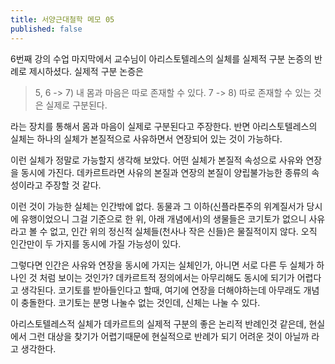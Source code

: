 ```yaml
---
title: 서양근대철학 메모 05
published: false
---
```


6번째 강의 수업 마지막에서 교수님이 아리스토텔레스의 실체를 실제적 구분 논증의 반례로 제시하셨다. 실제적 구분 논증은

> 5, 6 -> 7) 내 몸과 마음은 따로 존재할 수 있다.
> 7 -> 8) 따로 존재할 수 있는 것은 실제로 구분된다.

라는 장치를 통해서 몸과 마음이 실제로 구분된다고 주장한다. 반면 아리스토텔레스의 실체는 하나의 실체가 본질적으로 사유하면서 연장되어 있는 것이 가능하다.

이런 실체가 정말로 가능할지 생각해 보았다. 어떤 실체가 본질적 속성으로 사유와 연장을 동시에 가진다. 데카르트라면 사유의 본질과 연장의 본질이 양립불가능한 종류의 속성이라고 주장할 것 같다.

이런 것이 가능한 실체는 인간밖에 없다. 동물과 그 이하(신플라톤주의 위계질서가 당시에 유행이었으니 그걸 기준으로 한 위, 아래 개념에서)의 생물들은 코기토가 없으니 사유라고 볼 수 없고, 인간 위의 정신적 실체들(천사나 작은 신들)은 물질적이지 않다. 오직 인간만이 두 가지를 동시에 가질 가능성이 있다.

그렇다면 인간은 사유와 연장을 동시에 가지는 실체인가, 아니면 서로 다른 두 실체가 하나인 것 처럼 보이는 것인가?
데카르트적 정의에서는 아무리해도 동시에 되기가 어렵다고 생각된다. 코기토를 받아들인다고 할때, 여기에 연장을 더해야하는데 아무래도 개념이 충돌한다. 코기토는 분명 나눌수 없는 것인데, 신체는 나눌 수 있다.

아리스토텔레스적 실체가 데카르트의 실제적 구분의 좋은 논리적 반례인것 같은데, 현실에서 그런 대상을 찾기가 어렵기때문에 현실적으로 반례가 되기 어려운 것이 아닐까 라고 생각한다.
